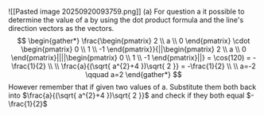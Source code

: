 ![[Pasted image 20250920093759.png]]
(a) For question a it possible to determine the value of a by using the dot product formula and the line's direction vectors as the vectors.
$$
\begin{gather*}
\frac{\begin{pmatrix}
2 \\
a \\
0
\end{pmatrix} \cdot \begin{pmatrix}
0 \\
1 \\
-1
\end{pmatrix}}{||\begin{pmatrix}
2 \\
a \\
0
\end{pmatrix}||||\begin{pmatrix}
0 \\
1 \\
-1
\end{pmatrix}||} = \cos(120) = -\frac{1}{2} \\ \\
\frac{a}{(\sqrt{ a^{2}+4 })\sqrt{ 2 }} = -\frac{1}{2} \\ \\
a=-2 \qquad a=2
\end{gather*}
$$
However remember that if given two values of a. Substitute them both back into $\frac{a}{(\sqrt{ a^{2}+4 })\sqrt{ 2 }}$ and check if they both equal $-\frac{1}{2}$
